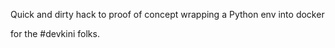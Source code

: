 Quick and dirty hack to proof of concept wrapping a Python env into docker

for the #devkini folks.
